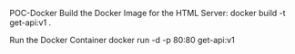 POC-Docker
Build the Docker Image for the HTML Server:
docker build -t get-api:v1 .

Run the Docker Container
docker run -d -p 80:80 get-api:v1